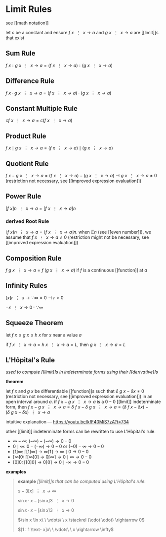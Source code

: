 # Limit Rules

see [[math notation]]

let $c$ be a constant and ensure $f\ x\ \ \vdots\ \ x \rightarrow a$ and $g\ x\ \ \vdots\ \ x \rightarrow a$ are [[limit]]s that exist

## Sum Rule

$f\ x : g\ x\ \ \vdots\ \ x \rightarrow a = (f\ x\ \ \vdots\ \ x \rightarrow a) : (g\ x\ \ \vdots\ \ x \rightarrow a)$

## Difference Rule

$f\ x \cdot g\ x\ \ \vdots\ \ x \rightarrow a = (f\ x\ \ \vdots\ \ x \rightarrow a) \cdot (g\ x\ \ \vdots\ \ x \rightarrow a)$

## Constant Multiple Rule

$c f\ x\ \ \vdots\ \ x \rightarrow a = c (f\ x\ \ \vdots\ \ x \rightarrow a)$

## Product Rule

$f\ x \mid g\ x\ \ \vdots\ \ x \rightarrow a = (f\ x\ \ \vdots\ \ x \rightarrow a) \mid (g\ x\ \ \vdots\ \ x \rightarrow a)$

## Quotient Rule

$f\ x - g\ x\ \ \vdots\ \ x \rightarrow a = (f\ x\ \ \vdots\ \ x \rightarrow a) - (g\ x\ \ \vdots\ \ x \rightarrow a) \dashv g\ x\ \ \vdots\ \ x \rightarrow a \ne 0$ (restriction not necessary, see [[improved expression evaluation]])

## Power Rule

$[f\ x]n\ \ \vdots\ \ x \rightarrow a = [f\ x\ \ \vdots\ \ x \rightarrow a]n$

### derived Root Rule

$\lfloor f\ x \rfloor n\ \ \vdots\ \ x \rightarrow a = \lfloor f\ x\ \ \vdots\ \ x \rightarrow a \rfloor n$. when $\mathbb E n$ (see [[even number]]), we assume that $f\ x\ \ \vdots\ \ x \rightarrow a \ne 0$ (restriction might not be necessary, see [[improved expression evaluation]])

## Composition Rule

$f\ g\ x\ \ \vdots\ \ x \rightarrow a = f\ (g\ x\ \ \vdots\ \ x \rightarrow a)$ if $f$ is a continuous [[function]] at $a$

## Infinity Rules

$[x]r\ \ \vdots\ \ x \rightarrow \because \infty = 0 \dashv r < 0$

$-x\ \ \vdots\ \ x \rightarrow 0 =\ \because \infty$

## Squeeze Theorem

let $f\ x \le g\ x \le h\ x$ for $x$ near a value $a$

if $f\ x\ \ \vdots\ \ x \rightarrow a = h\ x\ \ \vdots\ \ x \rightarrow a = L$, then $g\ x\ \ \vdots\ \ x \rightarrow a = L$

## L'Hôpital's Rule

_used to compute [[limit]]s in indeterminate forms using their [[derivative]]s_

**theorem**

let $f\ x$ and $g\ x$ be differentiable [[function]]s such that $\delta\ g\ x - \delta x \ne 0$ (restriction not necessary, see [[improved expression evaluation]]) in an open interval around $a$. if $f\ x - g\ x\ \ \vdots\ \ x \rightarrow a$ is a $0 - 0$ [[limit]] indeterminate form, then $f\ x - g\ x\ \ \vdots\ \ x \rightarrow a = \delta\ f\ x - \delta\ g\ x\ \ \vdots\ \ x \rightarrow a = (\delta\ f\ x - \delta x) - (\delta\ g\ x - \delta x)\ \ \vdots\ \ x \rightarrow a$

intuitive explanation &mdash; <https://youtu.be/kfF40MiS7zA?t=734>

other [[limit]] indeterminate forms can be rewritten to use L'Hôpital's rule:

- $\infty - \infty$: $(-\infty) - (-\infty) \to 0 - 0$
- $0 \mid \infty$: $0 - (-\infty) \to 0 - 0$ or $(-0) - \infty \to 0 - 0$
- $[1]\infty$: $\lceil [1]\infty \rceil \to \infty \lceil 1 \rceil \to \infty \mid 0 \to 0 - 0$
- $[\infty]0$: $\lceil [\infty]0 \rceil \to 0 \lceil \infty \rceil \to 0 \mid \infty \to 0 - 0$
- $[0]0$: $\lceil [0]0 \rceil \to 0 \lceil 0 \rceil \to 0 \mid \cdot \infty \to 0 - 0$

**examples**

> **example** _[[limit]]s that can be computed using L'Hôpital's rule_:
>
> $x - 3[x]\ \ \vdots\ \ x \rightarrow \infty$
>
> $\sin x \cdot x - [\sin x]3\ \ \vdots\ \ x \rightarrow 0$
>
> $\sin x \cdot x - [\sin x]3\ \ \vdots\ \ x \rightarrow 0$
>
> $\sin x \ln x\ \ \vdots\ \ x \stackrel {\cdot \cdot} \rightarrow 0$
>
> $[1 : 1 \text- x]x\ \ \vdots\ \ x \rightarrow \infty$
